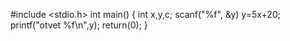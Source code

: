 #include <stdio.h>
int main()
{
int x,y,c; 
scanf("%f", &y)
у=5x+20;
рrintf("otvet %f\n",y);
return(0);
}
